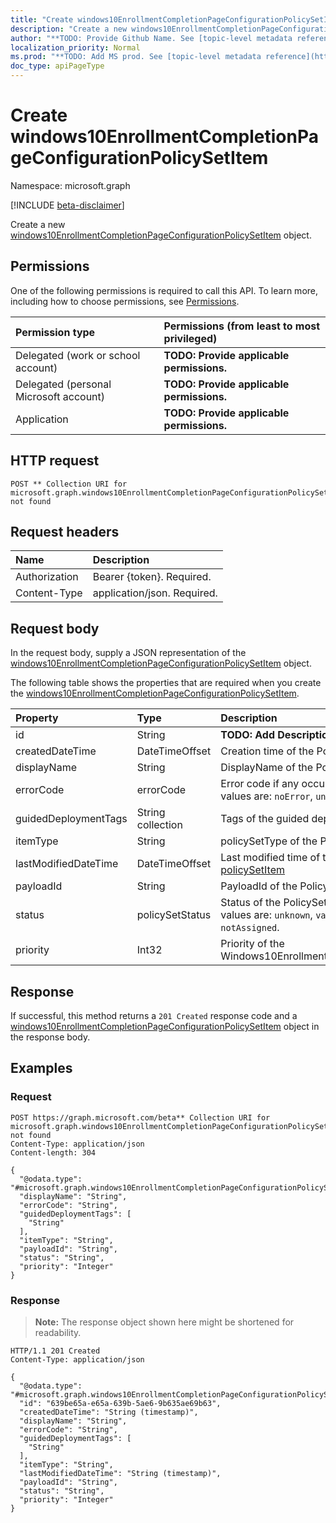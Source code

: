 ```yaml
---
title: "Create windows10EnrollmentCompletionPageConfigurationPolicySetItem"
description: "Create a new windows10EnrollmentCompletionPageConfigurationPolicySetItem object."
author: "**TODO: Provide Github Name. See [topic-level metadata reference](https://msgo.azurewebsites.net/add/document/guidelines/metadata.html#topic-level-metadata)**"
localization_priority: Normal
ms.prod: "**TODO: Add MS prod. See [topic-level metadata reference](https://msgo.azurewebsites.net/add/document/guidelines/metadata.html#topic-level-metadata)**"
doc_type: apiPageType
---
```


# Create windows10EnrollmentCompletionPageConfigurationPolicySetItem
Namespace: microsoft.graph

[!INCLUDE [beta-disclaimer](../../includes/beta-disclaimer.md)]

Create a new [windows10EnrollmentCompletionPageConfigurationPolicySetItem](../resources/windows10enrollmentcompletionpageconfigurationpolicysetitem.md) object.

## Permissions
One of the following permissions is required to call this API. To learn more, including how to choose permissions, see [Permissions](/graph/permissions-reference).

|Permission type|Permissions (from least to most privileged)|
|:---|:---|
|Delegated (work or school account)|**TODO: Provide applicable permissions.**|
|Delegated (personal Microsoft account)|**TODO: Provide applicable permissions.**|
|Application|**TODO: Provide applicable permissions.**|

## HTTP request

<!-- {
  "blockType": "ignored"
}
-->
``` http
POST ** Collection URI for microsoft.graph.windows10EnrollmentCompletionPageConfigurationPolicySetItem not found
```

## Request headers
|Name|Description|
|:---|:---|
|Authorization|Bearer {token}. Required.|
|Content-Type|application/json. Required.|

## Request body
In the request body, supply a JSON representation of the [windows10EnrollmentCompletionPageConfigurationPolicySetItem](../resources/windows10enrollmentcompletionpageconfigurationpolicysetitem.md) object.

The following table shows the properties that are required when you create the [windows10EnrollmentCompletionPageConfigurationPolicySetItem](../resources/windows10enrollmentcompletionpageconfigurationpolicysetitem.md).

|Property|Type|Description|
|:---|:---|:---|
|id|String|**TODO: Add Description** Inherited from [entity](../resources/entity.md)|
|createdDateTime|DateTimeOffset|Creation time of the PolicySetItem. Inherited from [policySetItem](../resources/policysetitem.md)|
|displayName|String|DisplayName of the PolicySetItem. Inherited from [policySetItem](../resources/policysetitem.md)|
|errorCode|errorCode|Error code if any occured. Inherited from [policySetItem](../resources/policysetitem.md). Possible values are: `noError`, `unauthorized`, `notFound`, `deleted`.|
|guidedDeploymentTags|String collection|Tags of the guided deployment Inherited from [policySetItem](../resources/policysetitem.md)|
|itemType|String|policySetType of the PolicySetItem. Inherited from [policySetItem](../resources/policysetitem.md)|
|lastModifiedDateTime|DateTimeOffset|Last modified time of the PolicySetItem. Inherited from [policySetItem](../resources/policysetitem.md)|
|payloadId|String|PayloadId of the PolicySetItem. Inherited from [policySetItem](../resources/policysetitem.md)|
|status|policySetStatus|Status of the PolicySetItem. Inherited from [policySetItem](../resources/policysetitem.md). Possible values are: `unknown`, `validating`, `partialSuccess`, `success`, `error`, `notAssigned`.|
|priority|Int32|Priority of the Windows10EnrollmentCompletionPageConfigurationPolicySetItem.|



## Response

If successful, this method returns a `201 Created` response code and a [windows10EnrollmentCompletionPageConfigurationPolicySetItem](../resources/windows10enrollmentcompletionpageconfigurationpolicysetitem.md) object in the response body.

## Examples

### Request
<!-- {
  "blockType": "request",
  "name": "create_windows10enrollmentcompletionpageconfigurationpolicysetitem_from_"
}
-->
``` http
POST https://graph.microsoft.com/beta** Collection URI for microsoft.graph.windows10EnrollmentCompletionPageConfigurationPolicySetItem not found
Content-Type: application/json
Content-length: 304

{
  "@odata.type": "#microsoft.graph.windows10EnrollmentCompletionPageConfigurationPolicySetItem",
  "displayName": "String",
  "errorCode": "String",
  "guidedDeploymentTags": [
    "String"
  ],
  "itemType": "String",
  "payloadId": "String",
  "status": "String",
  "priority": "Integer"
}
```


### Response
>**Note:** The response object shown here might be shortened for readability.
<!-- {
  "blockType": "response",
  "truncated": true,
  "@odata.type": "microsoft.graph.windows10EnrollmentCompletionPageConfigurationPolicySetItem"
}
-->
``` http
HTTP/1.1 201 Created
Content-Type: application/json

{
  "@odata.type": "#microsoft.graph.windows10EnrollmentCompletionPageConfigurationPolicySetItem",
  "id": "639be65a-e65a-639b-5ae6-9b635ae69b63",
  "createdDateTime": "String (timestamp)",
  "displayName": "String",
  "errorCode": "String",
  "guidedDeploymentTags": [
    "String"
  ],
  "itemType": "String",
  "lastModifiedDateTime": "String (timestamp)",
  "payloadId": "String",
  "status": "String",
  "priority": "Integer"
}
```

